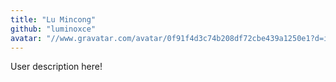 ```yaml
---
title: "Lu Mincong"
github: "luminoxce"
avatar: "//www.gravatar.com/avatar/0f91f4d3c74b208df72cbe439a1250e1?d=identicon"
---
```


User description here!
